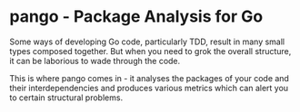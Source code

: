 # pango - Package Analysis for Go

Some ways of developing Go code, particularly TDD, result in many small types composed together. But when you need to grok the overall structure, it can be laborious to wade through the code.

This is where pango comes in - it analyses the packages of your code and their interdependencies and produces various metrics which can alert you to certain structural problems.